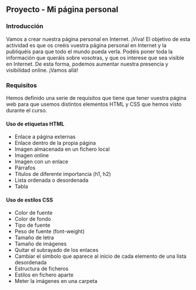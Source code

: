 ## Proyecto - Mi página personal

### Introducción

Vamos a crear nuestra página personal en Internet. ¡Viva! El objetivo de esta actividad es que os creéis vuestra página personal en Internet y la publiquéis para que todo el mundo pueda verla. Podéis poner toda la información que queráis sobre vosotras, y que os interese que sea visible en Internet. De esta forma, podemos aumentar nuestra presencia y visibilidad online. ¡Vamos allá!

### Requisitos

Hemos definido una serie de requisitos que tiene que tener vuestra página web para que usemos distintos elementos HTML y CSS que hemos visto durante el curso.

#### Uso de etiquetas HTML

 - Enlace a página externas
 - Enlace dentro de la propia página
 - Imagen almacenada en un fichero local
 - Imagen online
 - Imagen con un enlace
 - Párrafos
 - Títulos de diferente importancia (h1, h2)
 - Lista ordenada o desordenada
 - Tabla

#### Uso de estilos CSS

- Color de fuente
- Color de fondo
- Tipo de fuente
- Peso de fuente (font-weight)
- Tamaño de letra
- Tamaño de imágenes
- Quitar el subrayado de los enlaces
- Cambiar el símbolo que aparece al inicio de cada elemento de una lista desordenada
- Estructura de ficheros
- Estilos en fichero aparte
- Meter la imágenes en una carpeta
